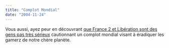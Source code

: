 ```yaml
---
title: "Complot Mondial"
date: "2004-11-24"
---
```


Vous aussi, ayez peur en découvrant [que France 2 et Libération sont des gens pas très sérieux](http://www.kwyxz.org/weblog/2004/11/dead-or-lie-depuis-que-je-joue-des.html) cautionnant un complot mondial visant à éradiquer les gamerz de notre chère planète.
